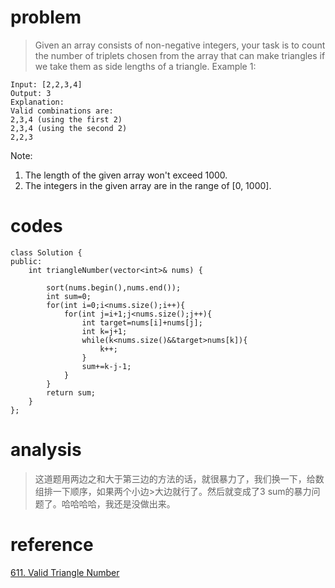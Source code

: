 # problem
>Given an array consists of non-negative integers, your task is to count the number of triplets chosen from the array that can make triangles if we take them as side lengths of a triangle.
Example 1:
```
Input: [2,2,3,4]
Output: 3
Explanation:
Valid combinations are: 
2,3,4 (using the first 2)
2,3,4 (using the second 2)
2,2,3
```
Note:
1. The length of the given array won't exceed 1000.
2. The integers in the given array are in the range of [0, 1000].

# codes
```
class Solution {
public:
    int triangleNumber(vector<int>& nums) {
        
        sort(nums.begin(),nums.end());
        int sum=0;
        for(int i=0;i<nums.size();i++){
            for(int j=i+1;j<nums.size();j++){
                int target=nums[i]+nums[j];
                int k=j+1;
                while(k<nums.size()&&target>nums[k]){
                    k++;
                }
                sum+=k-j-1;
            }
        }
        return sum;
    }
};
```

# analysis
>这道题用两边之和大于第三边的方法的话，就很暴力了，我们换一下，给数组排一下顺序，如果两个小边>大边就行了。然后就变成了3 sum的暴力问题了。哈哈哈哈，我还是没做出来。

# reference
[611. Valid Triangle Number][1]


[1]: https://leetcode.com/problems/valid-triangle-number/solution/